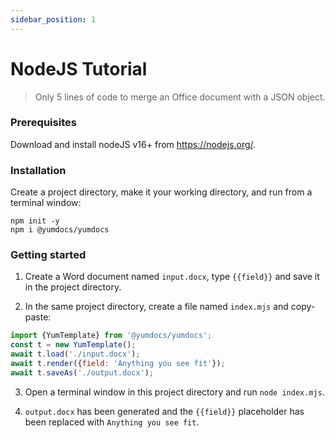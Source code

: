 ```yaml
---
sidebar_position: 1
---
```


# NodeJS Tutorial

> Only 5 lines of code to merge an Office document with a JSON object. 

### Prerequisites

Download and install nodeJS v16+ from https://nodejs.org/.

### Installation

Create a project directory, make it your working directory, and run from a terminal window:

```shell
npm init -y
npm i @yumdocs/yumdocs
```

### Getting started

1) Create a Word document named `input.docx`, type `{{field}}` and save it in the project directory.

2) In the same project directory, create a file named `index.mjs` and copy-paste:

```js title=index.mjs
import {YumTemplate} from '@yumdocs/yumdocs';
const t = new YumTemplate();
await t.load('./input.docx');
await t.render({field: 'Anything you see fit'});
await t.saveAs('./output.docx');
```

3) Open a terminal window in this project directory and run `node index.mjs`.

4) `output.docx` has been generated and the `{{field}}` placeholder has been replaced with `Anything you see fit`.